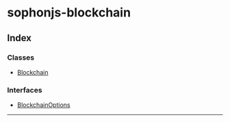 # sophonjs-blockchain

## Index

### Classes

- [Blockchain](classes/blockchain.md)

### Interfaces

- [BlockchainOptions](interfaces/blockchainoptions.md)

---
